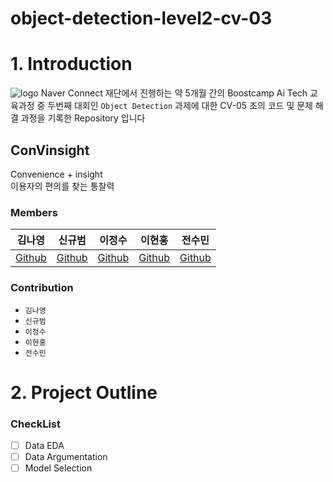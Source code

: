 # object-detection-level2-cv-03
# 1. Introduction
![logo](https://media.vlpt.us/images/djh0211/post/4916f4ef-0c7c-4f66-a586-1cddb6ca8519/boostcamp%20ai%20tech.png?w=768)
Naver Connect 재단에서 진행하는 약 5개월 간의 Boostcamp Ai Tech 교육과정 중 두번째 대회인 `Object Detection` 
과제에 대한 CV-05 조의 코드 및 문제 해결 과정을 기록한 Repository 입니다

## ConVinsight
Convenience + insight  
이용자의 편의를 찾는 통찰력
### **Members**

| 김나영 | 신규범 | 이정수 | 이현홍 | 전수민 |  
| :-: | :-: | :-: | :-: | :-: |  
|[Github](https://github.com/dudskrla) | [Github](https://github.com/KyubumShin) | [Github](https://github.com/sw930718) | [Github](https://github.com/Heruing) | [Github](https://github.com/Su-minn) |

### Contribution
* `김나영`
* `신규범`
* `이정수`
* `이현홍`
* `전수민`

# 2. Project Outline


### CheckList
- [ ] Data EDA
- [ ] Data Argumentation
- [ ] Model Selection